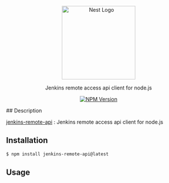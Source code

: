 <p align="center">
  <a href="http://nestjs.com/" target="blank"><img src="https://nestjs.com/img/logo-small.svg" width="200" alt="Nest Logo" /></a>
</p>

[circleci-image]: https://img.shields.io/circleci/build/github/nestjs/nest/master?token=abc123def456

[circleci-url]: https://circleci.com/gh/nestjs/nest

<p align="center">Jenkins remote access api client for node.js</p>
<p align="center">
    <a href="https://www.npmjs.com/~jenkins-remote-api" target="_blank"><img src="https://img.shields.io/npm/v/@nestjs/core.svg" alt="NPM Version" /></a>
</p>
## Description

[jenkins-remote-api](https://github.com/raye-deng/jenkins-remote-api) : Jenkins remote access api client for node.js

## Installation

```bash
$ npm install jenkins-remote-api@latest
```


## Usage

```typescript

```